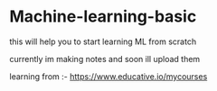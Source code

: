 # Machine-learning-basic
this will help you to start learning ML from scratch

currently im making notes and soon ill upload them 

learning from :- https://www.educative.io/mycourses



